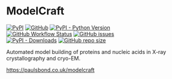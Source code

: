 # ModelCraft

[![PyPI](https://img.shields.io/pypi/v/modelcraft)](https://pypi.org/project/modelcraft/)
[![GitHub](https://img.shields.io/github/license/paulsbond/modelcraft)](https://github.com/paulsbond/modelcraft/blob/master/LICENSE)
[![PyPI - Python Version](https://img.shields.io/pypi/pyversions/modelcraft)](https://pypi.org/project/modelcraft/)  
[![GitHub Workflow Status](https://img.shields.io/github/actions/workflow/status/paulsbond/modelcraft/pythontest.yml?branch=master)](https://github.com/paulsbond/modelcraft/actions/workflows/pythontest.yml)
[![GitHub issues](https://img.shields.io/github/issues/paulsbond/modelcraft)](https://github.com/paulsbond/modelcraft/issues)  
[![PyPI - Downloads](https://img.shields.io/pypi/dm/modelcraft)](https://pypistats.org/packages/modelcraft)
[![GitHub repo size](https://img.shields.io/github/repo-size/paulsbond/modelcraft)](https://github.com/paulsbond/modelcraft/releases)

Automated model building of proteins and nucleic acids
in X-ray crystallography and cryo-EM.

https://paulsbond.co.uk/modelcraft
